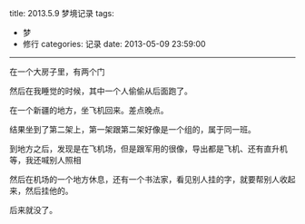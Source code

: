 title: 2013.5.9 梦境记录
tags: 
- 梦
- 修行
categories: 记录
date: 2013-05-09 23:59:00
---

在一个大房子里，有两个门

然后在我睡觉的时候，其中一个人偷偷从后面跑了。

在一个新疆的地方，坐飞机回来。差点晚点。

结果坐到了第二架上，第一架跟第二架好像是一个组的，属于同一班。

到地方之后，发现是在飞机场，但是跟军用的很像，导出都是飞机、还有直升机等，我还喊别人照相

然后在机场的一个地方休息，还有一个书法家，看见别人挂的字，就要帮别人收起来，然后挂他的。

后来就没了。